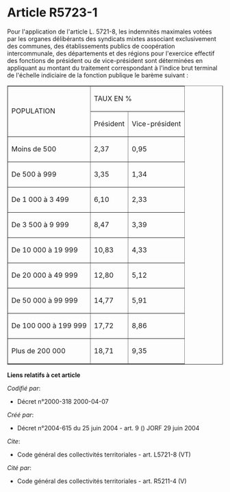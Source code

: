 # Article R5723-1

Pour l'application de l'article L. 5721-8, les indemnités maximales votées par les organes délibérants des syndicats mixtes
associant exclusivement des communes, des établissements publics de coopération intercommunale, des départements et des
régions pour l'exercice effectif des fonctions de président ou de vice-président sont déterminées en appliquant au montant du
traitement correspondant à l'indice brut terminal de l'échelle indiciaire de la fonction publique le barème suivant : 

<table align="center" border="1" cellpadding="0" cellspacing="0">
  <tbody>
    <tr>
      <td rowspan="2">

POPULATION 

</td>
      <td colspan="2">

TAUX EN % 

</td>
    </tr>
    <tr>
      <td>

Président 

</td>
      <td>

Vice-président 

</td>
    </tr>
    <tr>
      <td>

Moins de 500 

</td>
      <td>

2,37 

</td>
      <td>

0,95 

</td>
    </tr>
    <tr>
      <td>

De 500 à 999 

</td>
      <td>

3,35 

</td>
      <td>

1,34 

</td>
    </tr>
    <tr>
      <td>

De 1 000 à 3 499 

</td>
      <td>

6,10 

</td>
      <td>

2,33 

</td>
    </tr>
    <tr>
      <td>

De 3 500 à 9 999 

</td>
      <td>

8,47 

</td>
      <td>

3,39 

</td>
    </tr>
    <tr>
      <td>

De 10 000 à 19 999 

</td>
      <td>

10,83 

</td>
      <td>

4,33 

</td>
    </tr>
    <tr>
      <td>

De 20 000 à 49 999 

</td>
      <td>

12,80 

</td>
      <td>

5,12 

</td>
    </tr>
    <tr>
      <td>

De 50 000 à 99 999 

</td>
      <td>

14,77 

</td>
      <td>

5,91 

</td>
    </tr>
    <tr>
      <td>

De 100 000 à 199 999 

</td>
      <td>

17,72 

</td>
      <td>

8,86 

</td>
    </tr>
    <tr>
      <td>

Plus de 200 000 

</td>
      <td>

18,71 

</td>
      <td>

9,35

</td>
    </tr>
  </tbody>
</table>

**Liens relatifs à cet article**

_Codifié par_:

  - Décret n°2000-318 2000-04-07

_Créé par_:

  - Décret n°2004-615 du 25 juin 2004 - art. 9 () JORF 29 juin 2004

_Cite_:

  - Code général des collectivités territoriales - art. L5721-8 (VT)

_Cité par_:

  - Code général des collectivités territoriales - art. R5211-4 (V)
